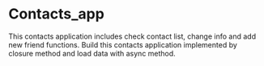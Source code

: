 # Contacts_app

This contacts application includes check contact list, change info and add new friend functions.
Build this contacts application implemented by closure method and load data with async method.
